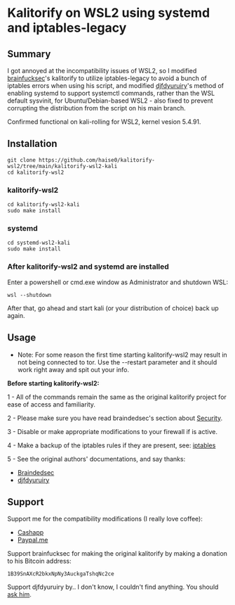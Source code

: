 # Kalitorify on WSL2 using systemd and iptables-legacy

## Summary 
I got annoyed at the incompatibility issues of WSL2, so I modified [brainfucksec](https://github.com/brainfucksec/)'s kalitorify to utilize iptables-legacy to avoid a bunch of iptables errors when using his script, and modified [djfdyuruiry](https://gist.github.com/djfdyuruiry/6720faa3f9fc59bfdf6284ee1f41f950)'s method of enabling systemd to support systemctl commands, rather than the WSL default sysvinit, for Ubuntu/Debian-based WSL2 - also fixed to prevent corrupting the distribution from the script on his main branch. 

Confirmed functional on kali-rolling for WSL2, kernel vesion 5.4.91.



## Installation
```
git clone https://github.com/haise0/kalitorify-wsl2/tree/main/kalitorify-wsl2-kali
cd kalitorify-wsl2
```

### kalitorify-wsl2
```
cd kalitorify-wsl2-kali
sudo make install
```

### systemd
```
cd systemd-wsl2-kali
sudo make install
```

### After kalitorify-wsl2 and systemd are installed
Enter a powershell or cmd.exe window as Administrator and shutdown WSL:
```
wsl --shutdown
```
After that, go ahead and start kali (or your distribution of choice) back up again. 

## Usage

* Note: For some reason the first time starting kalitorify-wsl2 may result in not being connected to tor. Use the --restart parameter and it should work right away and spit out your info.

**Before starting kalitorify-wsl2:**

1 - All of the commands remain the same as the original kalitorify project for ease of access and familiarity.

2 - Please make sure you have read braindedsec's section about [Security](https://github.com/BrainfuckSec/kalitorify#security).

3 - Disable or make appropriate modifications to your firewall if is active.

4 - Make a backup of the iptables rules if they are present, see: [iptables](https://wiki.debian.org/iptables)

5 - See the original authors' documentations, and say thanks:
* [Braindedsec](https://github.com/brainfucksec)
* [djfdyuruiry](https://gist.github.com/djfdyuruiry)


## Support

Support me for the compatibility modifications (I really love coffee):
* [Cashapp](cash.app/$haise0)
* [Paypal.me](paypal.me/haise0)

Support brainfucksec for making the original kalitorify by making a donation to his Bitcoin address:
```
1B39SnAXcR2bkxNpNy3AuckgaTshqNc2ce
```
Support djfdyuruiry by.. I don't know, I couldn't find anything. You should [ask him](https://gist.github.com/djfdyuruiry/6720faa3f9fc59bfdf6284ee1f41f950).
